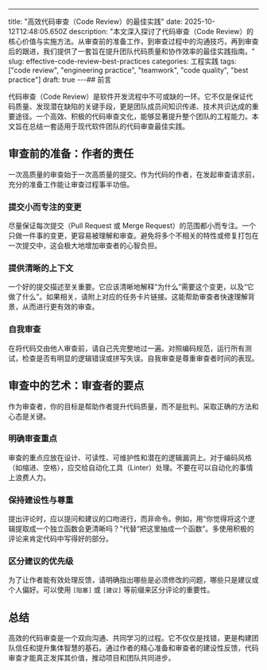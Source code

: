 ---
title: "高效代码审查（Code Review）的最佳实践"
date: 2025-10-12T12:48:05.650Z
description: "本文深入探讨了代码审查（Code Review）的核心价值与实施方法。从审查前的准备工作，到审查过程中的沟通技巧，再到审查后的跟进，我们提供了一套旨在提升团队代码质量和协作效率的最佳实践指南。"
slug: effective-code-review-best-practices
categories: 工程实践
tags: ["code review", "engineering practice", "teamwork", "code quality", "best practice"]
draft: true
---## 前言

代码审查（Code Review）是软件开发流程中不可或缺的一环。它不仅是保证代码质量、发现潜在缺陷的关键手段，更是团队成员间知识传递、技术共识达成的重要途径。一个高效、积极的代码审查文化，能够显著提升整个团队的工程能力。本文旨在总结一套适用于现代软件团队的代码审查最佳实践。

## 审查前的准备：作者的责任

一次高质量的审查始于一次高质量的提交。作为代码的作者，在发起审查请求前，充分的准备工作能让审查过程事半功倍。

### 提交小而专注的变更

尽量保证每次提交（Pull Request 或 Merge Request）的范围都小而专注。一个只做一件事的变更，更容易被理解和审查。避免将多个不相关的特性或修复打包在一次提交中，这会极大地增加审查者的心智负担。

### 提供清晰的上下文

一个好的提交描述至关重要。它应该清晰地解释“为什么”需要这个变更，以及“它做了什么”。如果相关，请附上对应的任务卡片链接。这能帮助审查者快速理解背景，从而进行更有效的审查。

### 自我审查

在将代码交由他人审查前，请自己先完整地过一遍。对照编码规范，运行所有测试，检查是否有明显的逻辑错误或拼写失误。自我审查是尊重审查者时间的表现。

## 审查中的艺术：审查者的要点

作为审查者，你的目标是帮助作者提升代码质量，而不是批判。采取正确的方法和心态是关键。

### 明确审查重点

审查的重点应放在设计、可读性、可维护性和潜在的逻辑漏洞上。对于编码风格（如缩进、空格），应交给自动化工具（Linter）处理。不要在可以自动化的事情上浪费人力。

### 保持建设性与尊重

提出评论时，应以提问和建议的口吻进行，而非命令。例如，用“你觉得将这个逻辑提取成一个独立函数会更清晰吗？”代替“把这里抽成一个函数”。多使用积极的评论来肯定代码中写得好的部分。

### 区分建议的优先级

为了让作者能有效处理反馈，请明确指出哪些是必须修改的问题，哪些只是建议或个人偏好。可以使用 `[阻塞]` 或 `[建议]` 等前缀来区分评论的重要性。

## 总结

高效的代码审查是一个双向沟通、共同学习的过程。它不仅仅是找错，更是构建团队信任和提升集体智慧的基石。通过作者的精心准备和审查者的建设性反馈，代码审查才能真正发挥其价值，推动项目和团队共同进步。
